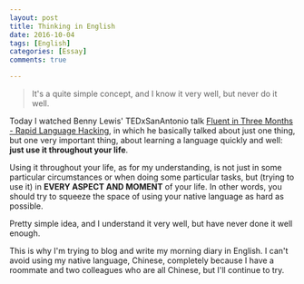 ```yaml
---
layout: post
title: Thinking in English
date: 2016-10-04
tags: [English]
categories: [Essay]
comments: true

---
```


> It's a quite simple concept, and I know it very well, but never do it well.

Today I watched Benny Lewis' TEDxSanAntonio talk [Fluent in Three Months - Rapid Language Hacking](https://www.youtube.com/watch?v=HZqUeWshwMs), in which he basically talked about just one thing, but one very important thing, about learning a language quickly and well: **just use it throughout your life**.

Using it throughout your life, as for my understanding, is not just in some particular circumstances or when doing some particular tasks, but (trying to use it) in **EVERY ASPECT AND MOMENT** of your life. In other words, you should try to squeeze the space of using your native language as hard as possible.

Pretty simple idea, and I understand it very well, but have never done it well enough.

This is why I'm trying to blog and write my morning diary in English. I can't avoid using my native language, Chinese, completely because I have a roommate and two colleagues who are all Chinese, but I'll continue to try.
